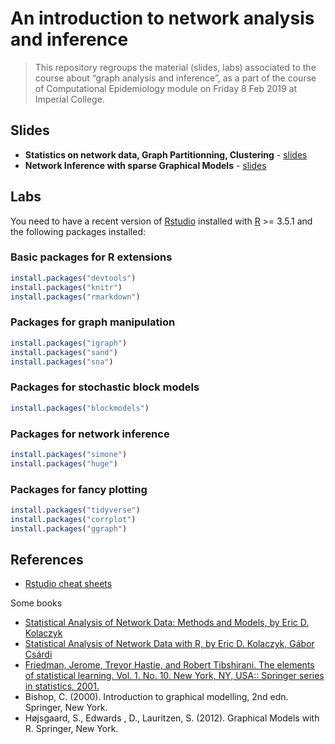 An introduction to network analysis and inference
================

> This repository regroups the material (slides, labs) associated to the
> course about “graph analysis and inference”, as a part of the course
> of Computational Epidemiology module on Friday 8 Feb 2019 at Imperial
> College.

## Slides

  - **Statistics on network data, Graph Partitionning, Clustering** -
    [slides](https://github.com/jchiquet/CourseNetworkLondon/raw/master/slides/DescriptiveAnalysis/DescriptiveAnalysis.pdf)
  - **Network Inference with sparse Graphical Models** -
    [slides](https://github.com/jchiquet/CourseNetworkLondon/raw/master/slides/NetworkInference/NetworkInference.pdf)

## Labs

You need to have a recent version of
[Rstudio](https://www.rstudio.com/products/rstudio/download/) installed
with [R](https://cran.r-project.org) \>= 3.5.1 and the following
packages installed:

### Basic packages for R extensions

``` r
install.packages("devtools")
install.packages("knitr")
install.packages("rmarkdown")
```

### Packages for graph manipulation

``` r
install.packages("igraph")
install.packages("sand")
install.packages("sna")
```

### Packages for stochastic block models

``` r
install.packages("blockmodels")
```

### Packages for network inference

``` r
install.packages("simone")
install.packages("huge")
```

### Packages for fancy plotting

``` r
install.packages("tidyverse")
install.packages("corrplot")
install.packages("ggraph")
```

## References

  - [Rstudio cheat
    sheets](https://www.rstudio.com/resources/cheatsheets/)

Some books

  - [Statistical Analysis of Network Data: Methods and Models, by Eric
    D.
    Kolaczyk](https://books.google.fr/books?id=Q-GNLsqq7QwC&source=gbs_book_similarbooks)
  - [Statistical Analysis of Network Data with R, by Eric D. Kolaczyk,
    Gábor
    Csárdi](https://books.google.fr/books?id=cNMhBAAAQBAJ&source=gbs_navlinks_s)
  - [Friedman, Jerome, Trevor Hastie, and Robert Tibshirani. The
    elements of statistical learning. Vol. 1. No. 10. New York, NY,
    USA:: Springer series in
    statistics, 2001.](https://web.stanford.edu/~hastie/ElemStatLearn/)
  - Bishop, C. (2000). Introduction to graphical modelling, 2nd edn.
    Springer, New York.
  - Højsgaard, S., Edwards , D., Lauritzen, S. (2012). Graphical Models
    with R. Springer, New York.
